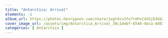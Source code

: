 ```yaml
---
title: "Antarctica: Arrival"
elements: -1
album_url: https://photos.henrypoon.com/share/1egtXzvSfo7rmPvCUVGjE4GbZ93yUyo0NLm8y1uzHUbc4jPCLEgqL-C-7gVSYyZn3v0
cover_image_url: /assets/img/Antarctica_Arrival_38c1debf-6548-4bca-8d01-083b163ebabf.jpg
categories: [ Antarctica ]
---
```

